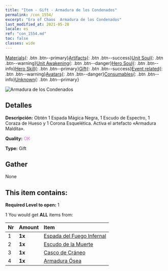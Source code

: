 ```yaml
---
title: "Item - Gift - Armadura de los Condenados"
permalink: /con_1554/
excerpt: "Era of Chaos  Armadura de los Condenados"
last_modified_at: 2021-05-28
locale: es
ref: "con_1554.md"
toc: false
classes: wide
---
```

 [Materials](/ItemsES/){: .btn .btn--primary}[Artifacts](/ItemsES/Artifacts/){: .btn .btn--success}[Unit Soul](/ItemsES/UnitSoul/){: .btn .btn--warning}[Unit Awakening](/ItemsES/UnitAwakening/){: .btn .btn--danger}[Hero Soul](/ItemsES/HeroSoul/){: .btn .btn--info}[Hero Skill](/ItemsES/HeroSkill/){: .btn .btn--primary}[Gift](/ItemsES/Gift/){: .btn .btn--success}[Event related](/ItemsES/Events/){: .btn .btn--warning}[Avatars](/ItemsES/Avatars/){: .btn .btn--danger}[Consumables](/ItemsES/Consumables/){: .btn .btn--info}[Unknown](/ItemsES/Unknown/){: .btn .btn--primary}

 ![Armadura de los Condenados](/images/t/i_907167.png)

## Detalles
 **Descripción:** Obtén 1 Espada Mágica Negra, 1 Escudo de Espectro, 1 Coraza de Hueso y 1 Corona Esquelética. Activa el artefacto «Armadura Maldita».

 **Quality:** <span style="color: #DA70D6">OK</span>

 **Type:** Gift

## Gather

  None

## This item contains:

 **Required Level to open:** 1

 1 You would get **ALL** items  from:

  | Nr | Amount |     Item    |
  |:---|:-------|:------------|
  | 1 |  **1x** | [Espada del Fuego Infernal](/ItemsES/art_121/) |  | 
  | 2 |  **1x** | [Escudo de la Muerte](/ItemsES/art_122/) |  | 
  | 3 |  **1x** | [Casco de Cráneo](/ItemsES/art_123/) |  | 
  | 4 |  **1x** | [Armadura Ósea](/ItemsES/art_124/) |  | 
